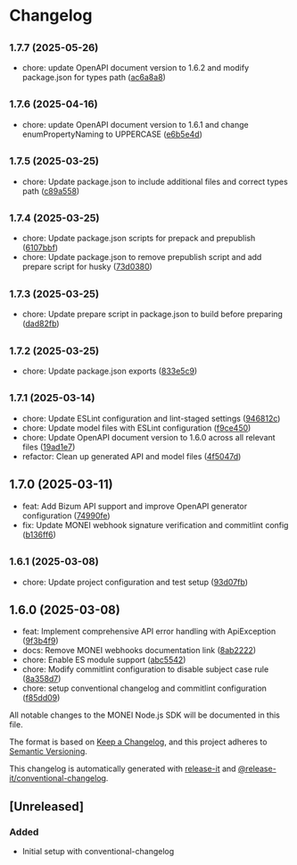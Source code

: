 # Changelog

## <small>1.7.7 (2025-05-26)</small>

* chore: update OpenAPI document version to 1.6.2 and modify package.json for types path ([ac6a8a8](https://github.com/MONEI/monei-node-sdk/commit/ac6a8a8))

## <small>1.7.6 (2025-04-16)</small>

* chore: update OpenAPI document version to 1.6.1 and change enumPropertyNaming to UPPERCASE ([e6b5e4d](https://github.com/MONEI/monei-node-sdk/commit/e6b5e4d))

## <small>1.7.5 (2025-03-25)</small>

* chore: Update package.json to include additional files and correct types path ([c89a558](https://github.com/MONEI/monei-node-sdk/commit/c89a558))

## <small>1.7.4 (2025-03-25)</small>

* chore: Update package.json scripts for prepack and prepublish ([6107bbf](https://github.com/MONEI/monei-node-sdk/commit/6107bbf))
* chore: Update package.json to remove prepublish script and add prepare script for husky ([73d0380](https://github.com/MONEI/monei-node-sdk/commit/73d0380))

## <small>1.7.3 (2025-03-25)</small>

* chore: Update prepare script in package.json to build before preparing ([dad82fb](https://github.com/MONEI/monei-node-sdk/commit/dad82fb))

## <small>1.7.2 (2025-03-25)</small>

* chore: Update package.json exports ([833e5c9](https://github.com/MONEI/monei-node-sdk/commit/833e5c9))

## <small>1.7.1 (2025-03-14)</small>

* chore: Update ESLint configuration and lint-staged settings ([946812c](https://github.com/MONEI/monei-node-sdk/commit/946812c))
* chore: Update model files with ESLint configuration ([f9ce450](https://github.com/MONEI/monei-node-sdk/commit/f9ce450))
* chore: Update OpenAPI document version to 1.6.0 across all relevant files ([19ad1e7](https://github.com/MONEI/monei-node-sdk/commit/19ad1e7))
* refactor: Clean up generated API and model files ([4f5047d](https://github.com/MONEI/monei-node-sdk/commit/4f5047d))

## 1.7.0 (2025-03-11)

* feat: Add Bizum API support and improve OpenAPI generator configuration ([74990fe](https://github.com/MONEI/monei-node-sdk/commit/74990fe))
* fix: Update MONEI webhook signature verification and commitlint config ([b136ff6](https://github.com/MONEI/monei-node-sdk/commit/b136ff6))

## <small>1.6.1 (2025-03-08)</small>

* chore: Update project configuration and test setup ([93d07fb](https://github.com/MONEI/monei-node-sdk/commit/93d07fb))

## 1.6.0 (2025-03-08)

* feat: Implement comprehensive API error handling with ApiException ([9f3b4f9](https://github.com/MONEI/monei-node-sdk/commit/9f3b4f9))
* docs: Remove MONEI webhooks documentation link ([8ab2222](https://github.com/MONEI/monei-node-sdk/commit/8ab2222))
* chore: Enable ES module support ([abc5542](https://github.com/MONEI/monei-node-sdk/commit/abc5542))
* chore: Modify commitlint configuration to disable subject case rule ([8a358d7](https://github.com/MONEI/monei-node-sdk/commit/8a358d7))
* chore: setup conventional changelog and commitlint configuration ([f85dd09](https://github.com/MONEI/monei-node-sdk/commit/f85dd09))

All notable changes to the MONEI Node.js SDK will be documented in this file.

The format is based on [Keep a Changelog](https://keepachangelog.com/en/1.0.0/),
and this project adheres to [Semantic Versioning](https://semver.org/spec/v2.0.0.html).

This changelog is automatically generated with [release-it](https://github.com/release-it/release-it)
and [@release-it/conventional-changelog](https://github.com/release-it/conventional-changelog).

## [Unreleased]

### Added
- Initial setup with conventional-changelog
